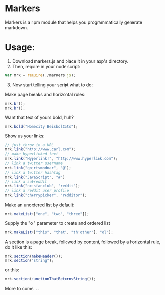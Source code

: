 # Markers 

Markers is a npm module that helps you programmatically generate markdown.

# Usage:

1. Download markers.js and place it in your app's directory.
2. Then, require in your node script:
```javascript
var mrk = require(./markers.js);
```
3. Now start telling your script what to do:

Make page breaks and horizontal rules:
```javascript
mrk.br();
mrk.hr();
```
Want that text of yours bold, huh?
```javascript
mrk.bold("Homecity BeisbolCats");
```
Show us your links:
```javascript
// just throw in a URL
mrk.link("http://www.carl.com");
// make hyperlinked text
mrk.link("Hyperlink!", "http://www.hyperlink.com");
// link a twitter username
mrk.link("gnirtsmodnar", "@");
// link a twitter hashtag
mrk.link("JavaScript", "#");
// link a subreddit
mrk.link("ncisfanclub", "reddit");
// link a reddit user profile
mrk.link("cherrypicker", "redditor");
```
Make an unordered list by default:
```javascript
mrk.makeList(["one", "two", "three"]);
```

Supply the "ol" parameter to create and ordered list
```javascript
mrk.makeList(["this", "that", "th'other"], "ol");
```
A section is a page break, followed by content, followed by a horizontal rule, do it like this:
```javascript
mrk.section(makeHeader());
mrk.section("string");
```
or this:
```javascript
mrk.section(functionThatReturnsString());
```

More to come. . .